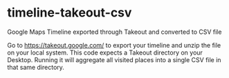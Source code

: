 # timeline-takeout-csv
Google Maps Timeline exported through Takeout and converted to CSV file

Go to https://takeout.google.com/ to export your timeline and unzip the file on your local system. This code expects a Takeout directory on your Desktop. Running it will aggregate all visited places into a single CSV file in that same directory.